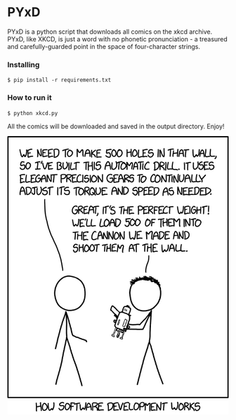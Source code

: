 # PYxD

PYxD is a python script that downloads all comics on the xkcd archive. PYxD, like XKCD, is just a word with no phonetic pronunciation - a treasured and carefully-guarded point in the space of four-character strings. 

### Installing

```
$ pip install -r requirements.txt
```

### How to run it

```
$ python xkcd.py
```

All the comics will be downloaded and saved in the output directory. Enjoy! 

![](software_development.png)

